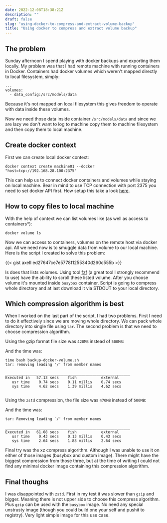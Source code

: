 ```yaml
---
date: 2022-12-08T18:38:21Z
description: ""
draft: false
slug: "using-docker-to-compress-and-extract-volume-backup"
title: "Using docker to compress and extract volume backup"
---
```



## The problem

Sunday afternoon I spend playing with docker backups and exporting them locally. My problem was that I had remote machine with running containers in Docker. Containers had docker volumes which weren't mapped directly to local filesystem, simply:

```
...
volumes:
  - data_config:/src/models/data
```

Because it's not mapped on local filesystem this gives freedom to operate with data inside these volumes.

Now we need those data inside container `/src/models/data` and since we are lazy we don't want to log to machine copy them to machine filesystem and then copy them to local machine.

## Create docker context

First we can create local docker context:

```
docker context create machine01 --docker "host=tcp://192.168.28.100:2375"
```

This can help us to connect docker containers and volumes while staying on local machine. Bear in mind to use TCP connection with port 2375 you need to set docker API first. How setup this take a look [here](https://www.howtogeek.com/devops/how-to-get-started-using-the-docker-engine-api/).

## How to copy files to local machine

With the help of context we can list volumes like (as well as access to containers*):

```
docker volume ls
```

Now we can access to containers, volumes on the remote host via docker api. All we need now is to smuggle data from volume to our local machine. Here is the script I created to solve this problem:

{{< gist axeII ed27647ce7e5778f1255340d260c555b >}}

Is does that lists volumes. Using tool [fzf](https://github.com/junegunn/fzf) (a great tool I strongly recommend to use) have the ability to scroll these listed volume. After you choose volume it's mounted inside `busybox` container. Script is going to compress whole directory and at last download it via STDOUT to your local directory.

## Which compression algorithm is best

When I worked on the last part of the script, I had two problems. First I need to do it effectively since we are moving whole directory. We can pack whole directory into single file using `tar`. The second problem is that we need to choose compression algorithm.

Using the gzip format file size was `420MB` instead of `500MB`:

And the time was:

```
time bash backup-docker-volume.sh
tar: removing leading '/' from member names

________________________________________________________
Executed in   57.13 secs    fish           external
   usr time    0.74 secs    0.11 millis    0.74 secs
   sys time    4.62 secs    1.39 millis    4.62 secs


```

Using the `zstd` compression, the file size was `470MB` instead of `500MB`:

And the time was:

```
tar: Removing leading `/' from member names

________________________________________________________
Executed in   61.08 secs    fish           external
   usr time    0.43 secs    0.13 millis    0.43 secs
   sys time    2.64 secs    1.88 millis    2.64 secs

```

Final try was the xz compress algorithm. Although I was unable to use it on either of those images (busybox and custom image). There might have the biggest compression from those three, but at the time of writing I could not find any minimal docker image containing this compression algorithm.

## Final thoughs

I was disappointed with `zstd`. First in my test it was slower than `gzip` and bigger. Meaning there is not upper side to choose this compress algorithm. Plus `gzip` can be used with the `busybox` image. No need any special unstrusty image (though you could build one your self and pushit to registry). Very light simple image for this use case.
